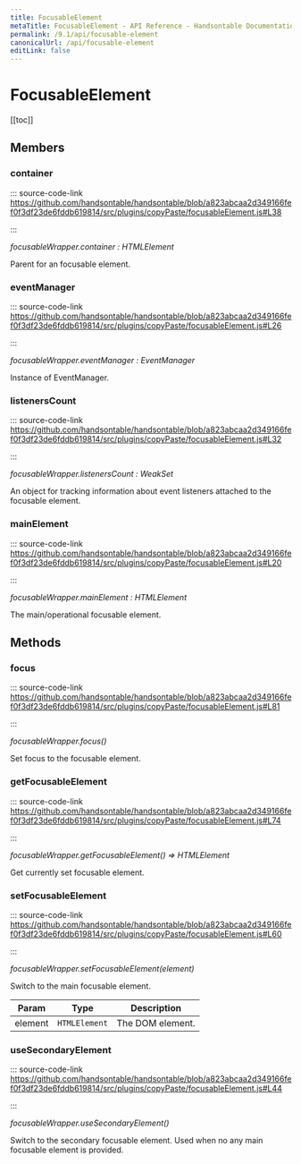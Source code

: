 ```yaml
---
title: FocusableElement
metaTitle: FocusableElement - API Reference - Handsontable Documentation
permalink: /9.1/api/focusable-element
canonicalUrl: /api/focusable-element
editLink: false
---
```


# FocusableElement

[[toc]]
## Members

### container
  
::: source-code-link https://github.com/handsontable/handsontable/blob/a823abcaa2d349166fef0f3df23de6fddb619814/src/plugins/copyPaste/focusableElement.js#L38

:::

_focusableWrapper.container : HTMLElement_

Parent for an focusable element.



### eventManager
  
::: source-code-link https://github.com/handsontable/handsontable/blob/a823abcaa2d349166fef0f3df23de6fddb619814/src/plugins/copyPaste/focusableElement.js#L26

:::

_focusableWrapper.eventManager : EventManager_

Instance of EventManager.



### listenersCount
  
::: source-code-link https://github.com/handsontable/handsontable/blob/a823abcaa2d349166fef0f3df23de6fddb619814/src/plugins/copyPaste/focusableElement.js#L32

:::

_focusableWrapper.listenersCount : WeakSet_

An object for tracking information about event listeners attached to the focusable element.



### mainElement
  
::: source-code-link https://github.com/handsontable/handsontable/blob/a823abcaa2d349166fef0f3df23de6fddb619814/src/plugins/copyPaste/focusableElement.js#L20

:::

_focusableWrapper.mainElement : HTMLElement_

The main/operational focusable element.


## Methods

### focus
  
::: source-code-link https://github.com/handsontable/handsontable/blob/a823abcaa2d349166fef0f3df23de6fddb619814/src/plugins/copyPaste/focusableElement.js#L81

:::

_focusableWrapper.focus()_

Set focus to the focusable element.



### getFocusableElement
  
::: source-code-link https://github.com/handsontable/handsontable/blob/a823abcaa2d349166fef0f3df23de6fddb619814/src/plugins/copyPaste/focusableElement.js#L74

:::

_focusableWrapper.getFocusableElement() ⇒ HTMLElement_

Get currently set focusable element.



### setFocusableElement
  
::: source-code-link https://github.com/handsontable/handsontable/blob/a823abcaa2d349166fef0f3df23de6fddb619814/src/plugins/copyPaste/focusableElement.js#L60

:::

_focusableWrapper.setFocusableElement(element)_

Switch to the main focusable element.


| Param | Type | Description |
| --- | --- | --- |
| element | `HTMLElement` | The DOM element. |



### useSecondaryElement
  
::: source-code-link https://github.com/handsontable/handsontable/blob/a823abcaa2d349166fef0f3df23de6fddb619814/src/plugins/copyPaste/focusableElement.js#L44

:::

_focusableWrapper.useSecondaryElement()_

Switch to the secondary focusable element. Used when no any main focusable element is provided.



